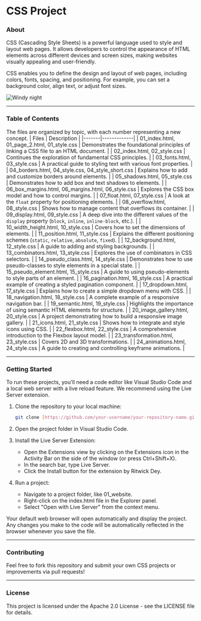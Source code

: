 # CSS Project
### About
CSS (Cascading Style Sheets) is a powerful language used to style and layout web pages. It allows developers to control the appearance of HTML elements across different devices and screen sizes, making websites visually appealing and user-friendly.

CSS enables you to define the design and layout of web pages, including colors, fonts, spacing, and positioning. For example, you can set a background color, align text, or adjust font sizes.

<img src="https://media0.giphy.com/media/v1.Y2lkPTc5MGI3NjExa3c5YXBid21pbHgwaHltMTV1Mmtpb3p2ZXN4cTF4ajkzMjRvMDI3YyZlcD12MV9pbnRlcm5hbF9naWZfYnlfaWQmY3Q9Zw/FasDzeycTUNG5Ll7IA/giphy.gif" alt="Windy night"/>
<hr>

### Table of Contents
The files are organized by topic, with each number representing a new concept.
| Files | Description |
|-------|-------------|
| 01_index.html, 01_page_2.html, 01_style.css | Demonstrates the foundational principles of linking a CSS file to an HTML document. |
| 02_index.html, 02_style.css | Continues the exploration of fundamental CSS principles. |
| 03_fonts.html, 03_style.css | A practical guide to styling text with various font properties. |
| 04_borders.html, 04_style.css, 04_style_short.css | Explains how to add and customize borders around elements. |
| 05_shadows.html, 05_style.css | Demonstrates how to add box and text shadows to elements. |
| 06_box_margins.html, 06_margins.html, 06_style.css | Explores the CSS box model and how to control margins. |
| 07_float.html, 07_style.css | A look at the `float` property for positioning elements. |
| 08_overflow.html, 08_style.css | Shows how to manage content that overflows its container. |
| 09_display.html, 09_style.css | A deep dive into the different values of the `display` property (`block`, `inline`, `inline-block`, etc.). |
| 10_width_height.html, 10_style.css | Covers how to set the dimensions of elements. |
| 11_position.html, 11_style.css | Explains the different positioning schemes (`static`, `relative`, `absolute`, `fixed`). |
| 12_background.html, 12_style.css | A guide to adding and styling backgrounds. |
| 13_combinators.html, 13_style.css | Explores the use of combinators in CSS selectors. |
| 14_pseudo_class.html, 14_style.css | Demonstrates how to use pseudo-classes to style elements in a special state. |
| 15_pseudo_element.html, 15_style.css | A guide to using pseudo-elements to style parts of an element. |
| 16_pagination.html, 16_style.css | A practical example of creating a styled pagination component. |
| 17_dropdown.html, 17_style.css | Explains how to create a simple dropdown menu with CSS. |
| 18_navigation.html, 18_style.css | A complete example of a responsive navigation bar. |
| 19_semantic.html, 19_style.css | Highlights the importance of using semantic HTML elements for structure. |
| 20_image_gallery.html, 20_style.css | A project demonstrating how to build a responsive image gallery. |
| 21_icons.html, 21_style.css | Shows how to integrate and style icons using CSS. |
| 22_flexbox.html, 22_style.css | A comprehensive introduction to the Flexbox layout model. |
| 23_transformation.html, 23_style.css | Covers 2D and 3D transformations. |
| 24_animations.html, 24_style.css | A guide to creating and controlling keyframe animations. |
<hr>

### Getting Started
To run these projects, you'll need a code editor like Visual Studio Code and a local web server with a live reload feature. We recommend using the Live Server extension.

1. Clone the repository to your local machine:

   ```bash
   git clone [https://github.com/your-username/your-repository-name.git](https://github.com/your-username/your-repository-name.git)

2. Open the project folder in Visual Studio Code.

3. Install the Live Server Extension:
    - Open the Extensions view by clicking on the Extensions icon in the Activity Bar on the side of the window (or press Ctrl+Shift+X).
    - In the search bar, type Live Server.
    - Click the Install button for the extension by Ritwick Dey.

4. Run a project:
    - Navigate to a project folder, like 01_website.
    - Right-click on the index.html file in the Explorer panel.
    - Select "Open with Live Server" from the context menu.

Your default web browser will open automatically and display the project. Any changes you make to the code will be automatically reflected in the browser whenever you save the file.
<hr>

### Contributing
Feel free to fork this repository and submit your own CSS projects or improvements via pull requests!
<hr>

### License
This project is licensed under the Apache 2.0 License - see the LICENSE file for details.
